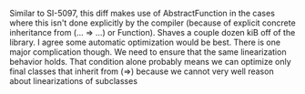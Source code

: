 Similar to SI-5097, this diff makes use of AbstractFunction<N> in the cases where this isn't done explicitly by the compiler (because of explicit concrete inheritance from (... => ...) or Function<N>). Shaves a couple dozen kiB off of the library.
I agree some automatic optimization would be best. There is one major complication though. We need to ensure that the same linearization behavior holds. That condition alone probably means we can optimize only final classes that inherit from (=>) because we cannot very well reason about linearizations of subclasses

